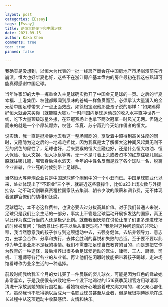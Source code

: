 ```yaml
---

layout: post
categories: [Essay]
tags: [Essay]
title: 论恒大的倒下和中国足球
date: 2021-09-15
author: Kaka Chen
comments: true
toc: true
pinned: false

---
```


我确实是没想到，以恒大为代表的一批一线房产商会在中国房地产市场崩溃前先行崩溃。恒大也好华夏也好，这些不在浙江房产基本盘内的房企最初在我这被熟知可能真得感谢中国足球。

当年许家印的大手一挥重金入主足球确实掀开了中国金元足球的一页。之后的华夏幸福、上港集团、权健都跟闻到屎味的苍蝇一样鱼贯而至。必须承认大量涌入的金元给中国足球带来了一点正面效应。如徐根宝跟他那些孩子说的那样：“如果踢得好恒大就会来买你（就能赚大钱）。”一时间国内足球运动员的收入水平直冲世界一线，吃下大量顶级球星外援，在亚冠赛场上也拿下两次冠军一时风光无两。但随之而来的就是一个个屎坑爆炸，权健、华夏、苏宁再到今天始作俑者的恒大。

说实话，我一直是挺冷静地去看这一整场闹剧的，享受着中超得到高关注度的同时，又隐隐为这之后的一地鸡毛担忧，因为我真是太了解恒大这种闻风起舞无利不至的货色的尿性了，足球也好，后来耍猴的恒大金融也好，还是什么恒大粮油、恒大保险、恒大文娱、恒大冰泉等等，无一不是盯着上头或者资本的红旗往哪儿飘屁股就往哪儿翘，哪管身后洪水滔天。今年的中性名反而是救了各个球队一名，脱离企业直辖，企业死的时候别带上足球队。

当然恒大等弄潮企业只是中国足球整个闹剧中的一个小丑而已。中国足球职业化以来，处处体现出了“不职业”三个字，就最近这些骚操作，比如u23上场次数与外援挂钩、动不动切割联赛赛程拉国家队去集训、朝令夕改的限薪和调节费，无不体现着这群官僚们的幼稚和迂腐。

足球运动，本不必这样费神，也没必要去过分拔高其价值。对于我们普通人来说，足球只是我们业余生活的一部分，事实上不管是足球运动开展多发达的国家，真正以此作为谋生行当的人还是极少比例。就像我很厌烦在讨论让孩子们更多走进球场的时候被反问：“你愿意让你孩子以后从事足球吗？”我觉得这种问题真的非常幼稚，我当然愿意我的孩子参与到这项运动中去，去强身健体，去培养领导力、意志力，去学会合作、分享和执行，去体会胜利的喜悦和失败的苦涩。至于要不要以此作为毕生事业那不是我的事情。我们不需要把足球当做教育的目的，而是想把它作为教育的一种途径，最后培养出很多会足球爱运动的医生、律师、工人、厨师、司机、工程师等各行各业的从业者。再让他们在闲暇时候能把带着孩子踢球，走进场馆看球作为业余生活的一种选择。

前段时间我给我五个月的女儿买了一件曼联的婴儿球衣，可能是因为红色的缘故她非常喜欢，于是我便很有兴致地把一个没下地踢过的1516赛季英超官方用球消毒清洗干净放到她的爬行围栏里，看她特别开心地追着球又爬又啃的，老父亲心都化了。虽然我也不觉得她以后成为一名职业球员甚至从业者，但是我很期待她能在成长过程中从这项运动中收获感悟、友情和快乐。